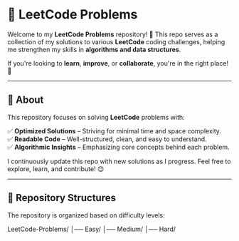 # 🚀 LeetCode Problems

Welcome to my **LeetCode Problems** repository! 🎯 This repo serves as a collection of my solutions to various **LeetCode** coding challenges, helping me strengthen my skills in **algorithms and data structures**.  

If you're looking to **learn**, **improve**, or **collaborate**, you're in the right place! 🚀  

---

## 📌 About

This repository focuses on solving **LeetCode** problems with:  

✅ **Optimized Solutions** – Striving for minimal time and space complexity.  
✅ **Readable Code** – Well-structured, clean, and easy to understand.  
✅ **Algorithmic Insights** – Emphasizing core concepts behind each problem.  

I continuously update this repo with new solutions as I progress. Feel free to explore, learn, and contribute! 😊  

---

## 📂 Repository Structures

The repository is organized based on difficulty levels:

LeetCode-Problems/
│── Easy/
│── Medium/
│── Hard/